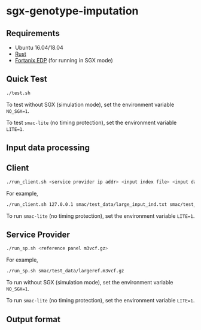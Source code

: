 # sgx-genotype-imputation
## Requirements
- Ubuntu 16.04/18.04
- [Rust](https://www.rust-lang.org/tools/install)
- [Fortanix EDP](https://edp.fortanix.com/docs/installation/guide/) (for running in SGX mode)

## Quick Test
```bash
./test.sh
```

To test without SGX (simulation mode), set the environment variable `NO_SGX=1`.

To test `smac-lite` (no timing protection), set the environment variable `LITE=1`.

<!--- To test on chr20 chunk1, first follow the instruction on https://github.com/statgen/Minimac4
to install minimac4. Replace the "minimac" executable in minimac/test_chr20_mmac.sh
with the correct path. Then run the script (test_chr20_mmac.sh) which saves the output to
out/mmac/. To test leak-resilient Rust implementation of minimac, run minimac/test_chr20_rust.sh
which saves the output to out/rust/. --->

## Input data processing
<!--- Add instructions --->

## Client

```bash
./run_client.sh <service provider ip addr> <input index file> <input data file> <output file>
```
For example, 

```bash
./run_client.sh 127.0.0.1 smac/test_data/large_input_ind.txt smac/test_data/large_input_dat.txt output.txt
```

To run `smac-lite` (no timing protection), set the environment variable `LITE=1`.

## Service Provider

```bash
./run_sp.sh <reference panel m3vcf.gz>
```

For example,
```bash
./run_sp.sh smac/test_data/largeref.m3vcf.gz
```

To run without SGX (simulation mode), set the environment variable `NO_SGX=1`.

To run `smac-lite` (no timing protection), set the environment variable `LITE=1`.

## Output format
<!--- Add explanation --->
